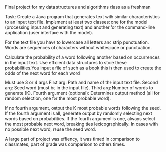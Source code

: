 Final project for my data structures and algorithms class as a freshman

Task: Create a Java program that generates text with similar characteristics to an input text file.
Implement at least two classes: one for the model (processing input and generating text) and another for the command-line application (user interface with the model).

  For the text file you have to lowercase all letters and strip punctuation.
  Words are sequences of characters without whitespace or punctuation.

  Calculate the probability of a word following another based on occurrences in the input text.
  Use efficient data structures to store these probabilities.You input a file of such as a book this is then used to create the odds of the next word for each word

  Must use 3 or 4 args
  First arg: Path and name of the input text file.
  Second arg: Seed word (must be in the input file).
  Third arg: Number of words to generate (K).
  Fourth argument (optional): Determines output method (all for random selection, one for the most probable word).
  
  If no fourth argument, output the K most probable words following the seed.
  If the fourth argument is all, generate output by randomly selecting next words based on probabilities.
  If the fourth argument is one, always select the most probable next word, breaking ties lexicographically.
  In cases with no possible next word, reuse the seed word.

A large part of project was effiency, it was timed in comparison to classmates, part of grade was comparison to others times. 


